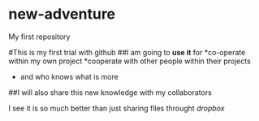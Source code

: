 # new-adventure
My first repository

#This is my first trial with github
##I am going to **use it** for
*co-operate within my own project
*cooperate with other people within their projects
* and who knows what is more

##I will also share this new knowledge with my collaborators

I see it is so much better than just sharing files throught *dropbox*

